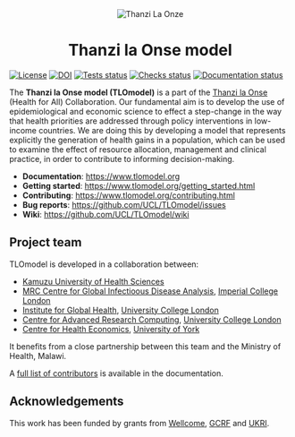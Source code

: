 <div style="text-align: center">
<img src="docs/thanzi-la-onse.png" alt="Thanzi La Onze" />
<br />
<h1>Thanzi la Onse model</h1>
</div>

[![License][license-badge]](./LICENSE.txt)
[![DOI][doi-badge]][doi-link]
[![Tests status][tests-badge]][tests-link]
[![Checks status][checks-badge]][checks-link]
[![Documentation status][documentation-badge]][documentation-link]

The __Thanzi la Onse model (TLOmodel)__ is a part of the [Thanzi la Onse][thanzi-link]
(Health for All) Collaboration. Our fundamental aim is to develop the use of epidemiological and economic science to effect a step-change in the way that health priorities are addressed through policy interventions in low-income countries. We are doing this by developing a model that represents explicitly the generation of health gains in a population, which can be used to examine the effect of resource allocation, management and clinical practice, in order to contribute to informing decision-making.

- __Documentation__: <https://www.tlomodel.org>
- __Getting started__: <https://www.tlomodel.org/getting_started.html>
- __Contributing__: <https://www.tlomodel.org/contributing.html>
- __Bug reports__: <https://github.com/UCL/TLOmodel/issues>
- __Wiki__: <https://github.com/UCL/TLOmodel/wiki>

## Project team

TLOmodel is developed in a collaboration between:

- [Kamuzu University of Health Sciences][kuhes-link]
- [MRC Centre for Global Infectioous Disease Analysis][mrc-gida-link], [Imperial College London][imperial-link]
- [Institute for Global Health][igh-link], [University College London][ucl-link]
- [Centre for Advanced Research Computing][arc-link], [University College London][ucl-link]
- [Centre for Health Economics][che-link], [University of York][york-link]

It benefits from a close partnership between this team and the Ministry of Health, Malawi.

A [full list of contributors][contributors-link] is available 
in the documentation.

## Acknowledgements

This work has been funded by grants from [Wellcome](https://wellcome.org/),
[GCRF](https://www.newton-gcrf.org/) and [UKRI](https://www.ukri.org/).
 
[tests-badge]: https://github.com/UCL/TLOmodel/actions/workflows/tests.yml/badge.svg
[tests-link]: https://github.com/UCL/TLOmodel/actions/workflows/tests.yml
[checks-badge]: https://github.com/UCL/TLOmodel/actions/workflows/checks.yml/badge.svg
[checks-link]: https://github.com/UCL/TLOmodel/actions/workflows/checks.yml
[documentation-badge]: https://github.com/UCL/TLOmodel/actions/workflows/docs.yml/badge.svg
[documentation-link]: https://github.com/UCL/TLOmodel/actions/workflows/docs.yml
[license-badge]: https://img.shields.io/badge/License-MIT-blue.svg
[doi-badge]: https://zenodo.org/badge/DOI/10.5281/zenodo.10144015.svg
[doi-link]: https://doi.org/10.5281/zenodo.10144015
[thanzi-link]: https://thanzi.org
[kuhes-link]: https://www.kuhes.ac.mw/
[imperial-link]: https://www.imperial.ac.uk
[mrc-gida-link]: https://www.imperial.ac.uk/mrc-global-infectious-disease-analysis
[ucl-link]: https://www.ucl.ac.uk
[igh-link]: https://www.ucl.ac.uk/global-health/
[arc-link]: https://www.ucl.ac.uk/arc
[york-link]: https://www.york.ac.uk/
[che-link]: https://www.york.ac.uk/che/
[contributors-link]: https://www.tlomodel.org/contributors.html
